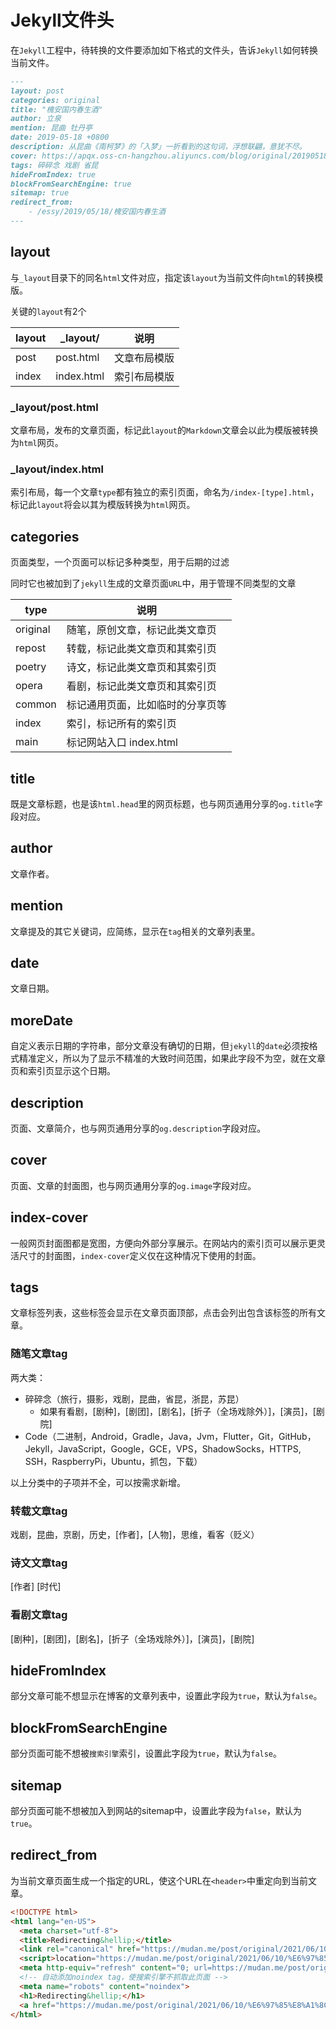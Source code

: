 # Jekyll文件头

在`Jekyll`工程中，待转换的文件要添加如下格式的文件头，告诉`Jekyll`如何转换当前文件。

```markdown
---
layout: post
categories: original
title: "槐安国内春生酒"
author: 立泉
mention: 昆曲 牡丹亭
date: 2019-05-18 +0800
description: 从昆曲《南柯梦》的「入梦」一折看到的这句词，浮想联翩，意犹不尽。
cover: https://apqx.oss-cn-hangzhou.aliyuncs.com/blog/original/20190518/kunqv_nankemeng_diexi.jpg
tags: 碎碎念 戏剧 省昆
hideFromIndex: true
blockFromSearchEngine: true
sitemap: true
redirect_from:
    - /essy/2019/05/18/槐安国内春生酒
---
```

## layout

与`_layout`目录下的同名`html`文件对应，指定该`layout`为当前文件向`html`的转换模版。

关键的`layout`有2个

| layout | _layout/   | 说明     |
|--------|------------|--------|
| post   | post.html  | 文章布局模版 |
| index  | index.html | 索引布局模版 |

### _layout/post.html

文章布局，发布的文章页面，标记此`layout`的`Markdown`文章会以此为模版被转换为`html`网页。

### _layout/index.html

索引布局，每一个文章`type`都有独立的索引页面，命名为`/index-[type].html`，标记此`layout`将会以其为模版转换为`html`网页。

## categories

页面类型，一个页面可以标记多种类型，用于后期的过滤

同时它也被加到了`jekyll`生成的文章页面`URL`中，用于管理不同类型的文章

| type   | 说明                            |
|--------|-------------------------------|
| original | 随笔，原创文章，标记此类文章页    |
| repost | 转载，标记此类文章页和其索引页   |
| poetry | 诗文，标记此类文章页和其索引页   |
| opera  | 看剧，标记此类文章页和其索引页   |
| common | 标记通用页面，比如临时的分享页等 |
| index  | 索引，标记所有的索引页           |
| main   | 标记网站入口 index.html         |

## title

既是文章标题，也是该`html.head`里的网页标题，也与网页通用分享的`og.title`字段对应。

## author

文章作者。

## mention

文章提及的其它关键词，应简练，显示在`tag`相关的文章列表里。

## date

文章日期。

## moreDate

自定义表示日期的字符串，部分文章没有确切的日期，但`jekyll`的`date`必须按格式精准定义，所以为了显示不精准的大致时间范围，如果此字段不为空，就在文章页和索引页显示这个日期。

## description

页面、文章简介，也与网页通用分享的`og.description`字段对应。

## cover

页面、文章的封面图，也与网页通用分享的`og.image`字段对应。

## index-cover

一般网页封面图都是宽图，方便向外部分享展示。在网站内的索引页可以展示更灵活尺寸的封面图，`index-cover`定义仅在这种情况下使用的封面。

## tags

文章标签列表，这些标签会显示在文章页面顶部，点击会列出包含该标签的所有文章。

### 随笔文章tag

两大类：

* 碎碎念（旅行，摄影，戏剧，昆曲，省昆，浙昆，苏昆）
    * 如果有看剧，[剧种]，[剧团]，[剧名]，[折子（全场戏除外）]，[演员]，[剧院]
* Code（二进制，Android，Gradle，Java，Jvm，Flutter，Git，GitHub，Jekyll，JavaScript，Google，GCE，VPS，ShadowSocks，HTTPS, SSH，RaspberryPi，Ubuntu，抓包，下载）

以上分类中的子项并不全，可以按需求新增。

### 转载文章tag

戏剧，昆曲，京剧，历史，[作者]，[人物]，思维，看客（贬义）

### 诗文文章tag

[作者] [时代]

### 看剧文章tag

[剧种]，[剧团]，[剧名]，[折子（全场戏除外）]，[演员]，[剧院]

## hideFromIndex

部分文章可能不想显示在博客的文章列表中，设置此字段为`true`，默认为`false`。

## blockFromSearchEngine

部分页面可能不想被`搜索引擎`索引，设置此字段为`true`，默认为`false`。

## sitemap

部分页面可能不想被加入到网站的sitemap中，设置此字段为`false`，默认为`true`。

## redirect_from

为当前文章页面生成一个指定的URL，使这个URL在`<header>`中重定向到当前文章。

```html
<!DOCTYPE html>
<html lang="en-US">
  <meta charset="utf-8">
  <title>Redirecting&hellip;</title>
  <link rel="canonical" href="https://mudan.me/post/original/2021/06/10/%E6%97%85%E8%A1%8C%E5%BF%9703-%E5%85%B0%E8%8B%91%E7%8B%AE%E5%90%BC.html">
  <script>location="https://mudan.me/post/original/2021/06/10/%E6%97%85%E8%A1%8C%E5%BF%9703-%E5%85%B0%E8%8B%91%E7%8B%AE%E5%90%BC.html"</script>
  <meta http-equiv="refresh" content="0; url=https://mudan.me/post/original/2021/06/10/%E6%97%85%E8%A1%8C%E5%BF%9703-%E5%85%B0%E8%8B%91%E7%8B%AE%E5%90%BC.html">
  <!-- 自动添加noindex tag，使搜索引擎不抓取此页面 -->
  <meta name="robots" content="noindex">
  <h1>Redirecting&hellip;</h1>
  <a href="https://mudan.me/post/original/2021/06/10/%E6%97%85%E8%A1%8C%E5%BF%9703-%E5%85%B0%E8%8B%91%E7%8B%AE%E5%90%BC.html">Click here if you are not redirected.</a>
</html>
```